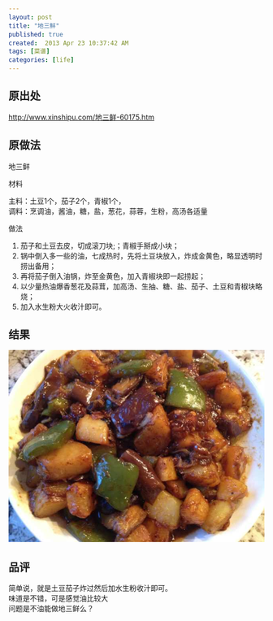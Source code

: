 ```yaml
---
layout: post
title: "地三鲜"
published: true
created:  2013 Apr 23 10:37:42 AM
tags: [菜谱]
categories: [life]
---
```


## 原出处

<http://www.xinshipu.com/地三鲜-60175.htm>


## 原做法

地三鲜
 
材料

 主料：土豆1个，茄子2个，青椒1个，   
 调料：烹调油，酱油，糖，盐，葱花，蒜蓉，生粉，高汤各适量  

做法

 1. 茄子和土豆去皮，切成滚刀块;；青椒手掰成小块； 
 2. 锅中倒入多一些的油，七成热时，先将土豆块放入，炸成金黄色，略显透明时捞出备用； 
 3. 再将茄子倒入油锅，炸至金黄色，加入青椒块即一起捞起； 
 4. 以少量热油爆香葱花及蒜茸，加高汤、生抽、糖、盐、茄子、土豆和青椒块略烧； 
 5. 加入水生粉大火收汁即可。

## 结果

![disanxian](/images/disanxian.jpg "disanxian")

## 品评
简单说，就是土豆茄子炸过然后加水生粉收汁即可。  
味道是不错，可是感觉油比较大  
问题是不油能做地三鲜么？

